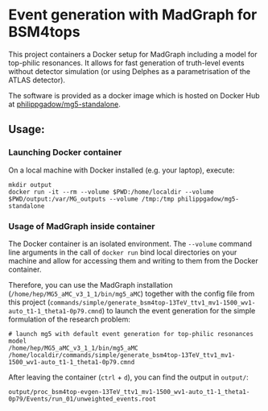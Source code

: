 # Event generation with MadGraph for BSM4tops

This project containers a Docker setup for MadGraph including a model for top-philic resonances.
It allows for fast generation of truth-level events without detector simulation (or using Delphes as a parametrisation of the ATLAS detector).

The software is provided as a docker image which is hosted on Docker Hub at [philippgadow/mg5-standalone](https://hub.docker.com/repository/docker/philippgadow/mg5-standalone).


## Usage:

### Launching Docker container

On a local machine with Docker installed (e.g. your laptop), execute:
```
mkdir output
docker run -it --rm --volume $PWD:/home/localdir --volume $PWD/output:/var/MG_outputs --volume /tmp:/tmp philippgadow/mg5-standalone

```

### Usage of MadGraph inside container

The Docker container is an isolated environment. The `--volume` command line arguments in the call of `docker run` bind local directories on your machine and allow for accessing them and writing to them from the Docker container.

Therefore, you can use the MadGraph installation (`/home/hep/MG5_aMC_v3_1_1/bin/mg5_aMC`) together with the config file from this project (`commands/simple/generate_bsm4top-13TeV_ttv1_mv1-1500_wv1-auto_t1-1_theta1-0p79.cmnd`) to launch the event generation for the simple formulation of the research problem:

```
# launch mg5 with default event generation for top-philic resonances model
/home/hep/MG5_aMC_v3_1_1/bin/mg5_aMC /home/localdir/commands/simple/generate_bsm4top-13TeV_ttv1_mv1-1500_wv1-auto_t1-1_theta1-0p79.cmnd
```

After leaving the container (`ctrl` + `d`), you can find the output in `output/`:

```
output/proc_bsm4top-evgen-13TeV_ttv1_mv1-1500_wv1-auto_t1-1_theta1-0p79/Events/run_01/unweighted_events.root
```

